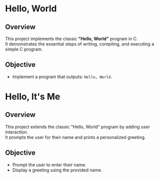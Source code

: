 # Hello, World

## Overview
This project implements the classic **"Hello, World"** program in C.  
It demonstrates the essential steps of writing, compiling, and executing a simple C program.

## Objective
- Implement a program that outputs: `Hello, World`.

# Hello, It's Me

## Overview
This project extends the classic "Hello, World" program by adding user interaction.  
It prompts the user for their name and prints a personalized greeting.

## Objective
- Prompt the user to enter their name.  
- Display a greeting using the provided name.  
